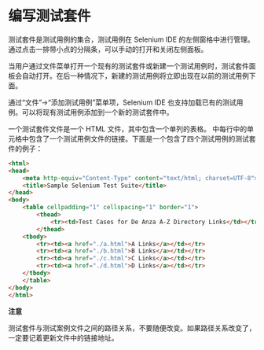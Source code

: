 # 编写测试套件

测试套件是测试用例的集合，测试用例在 Selenium IDE 的左侧窗格中进行管理。通过点击一排带小点的分隔条，可以手动的打开和关闭左侧面板。

当用户通过文件菜单打开一个现有的测试套件或新建一个测试用例时，测试套件面板会自动打开。在后一种情况下，新建的测试用例将立即出现在以前的测试用例下面。

通过“文件”->“添加测试用例”菜单项，Selenium IDE 也支持加载已有的测试用例。可以将现有测试用例添加到一个新的测试套件中。

一个测试套件文件是一个 HTML 文件，其中包含一个单列的表格。<tbody> 中每行中的单元格中包含了一个测试用例文件的链接。下面是一个包含了四个测试用例的测试套件的例子：

  
```html
<html>
<head>
    <meta http-equiv="Content-Type" content="text/html; charset=UTF-8">
    <title>Sample Selenium Test Suite</title>
</head>
<body>
    <table cellpadding="1" cellspacing="1" border="1">
        <thead>
            <tr><td>Test Cases for De Anza A-Z Directory Links</td></tr>
        </thead>
    <tbody>
        <tr><td><a href="./a.html">A Links</a></td></tr>
        <tr><td><a href="./b.html">B Links</a></td></tr>
        <tr><td><a href="./c.html">C Links</a></td></tr>
        <tr><td><a href="./d.html">D Links</a></td></tr>
    </tbody>
    </table>
</body>
</html>
```

**注意**

测试套件与测试案例文件之间的路径关系，不要随便改变。如果路径关系改变了，一定要记着更新文件中的链接地址。
